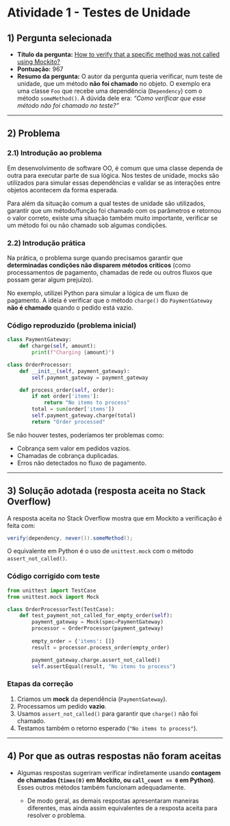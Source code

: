 # Atividade 1 - Testes de Unidade

## 1) Pergunta selecionada

* **Título da pergunta:** [How to verify that a specific method was not called using Mockito?](https://stackoverflow.com/questions/12862659/how-to-verify-that-a-specific-method-was-not-called-using-mockito)
* **Pontuação:** 967
* **Resumo da pergunta:**
  O autor da pergunta queria verificar, num teste de unidade, que um método **não foi chamado** no objeto. O exemplo era uma classe `Foo` que recebe uma dependência (`Dependency`) com o método `someMethod()`. A dúvida dele era: *“Como verificar que esse método não foi chamado no teste?”*

---

## 2) Problema
### 2.1) Introdução ao problema
Em desenvolvimento de software OO, é comum que uma classe dependa de outra para executar parte de sua lógica. Nos testes de unidade, mocks são utilizados para simular essas dependências e validar se as interações entre objetos acontecem da forma esperada.

Para além da situação comum a qual testes de unidade são utilizados, garantir que um método/função foi chamado com os parâmetros e retornou o valor  correto, existe uma situação também muito importante, verificar se um método foi ou não chamado sob algumas condições.

### 2.2) Introdução prática
Na prática, o problema surge quando precisamos garantir que **determinadas condições não disparem métodos críticos** (como processamentos de pagamento, chamadas de rede ou outros fluxos que possam gerar algum prejuízo).

No exemplo, utilizei Python para simular a lógica de um fluxo de pagamento. A ideia é verificar que o método `charge()` do `PaymentGateway` **não é chamado** quando o pedido está vazio.

### Código reproduzido (problema inicial)

```python
class PaymentGateway:
    def charge(self, amount):
        print(f"Charging {amount}")

class OrderProcessor:
    def __init__(self, payment_gateway):
        self.payment_gateway = payment_gateway

    def process_order(self, order):
        if not order['items']:
            return "No items to process"
        total = sum(order['items'])
        self.payment_gateway.charge(total)
        return "Order processed"
```

Se não houver testes, poderíamos ter problemas como:

* Cobrança sem valor em pedidos vazios.
* Chamadas de cobrança duplicadas.
* Erros não detectados no fluxo de pagamento.

---

## 3) Solução adotada (resposta aceita no Stack Overflow)

A resposta aceita no Stack Overflow mostra que em Mockito a verificação é feita com:

```java
verify(dependency, never()).someMethod();
```

O equivalente em Python é o uso de `unittest.mock` com o método `assert_not_called()`.

### Código corrigido com teste

```python
from unittest import TestCase
from unittest.mock import Mock

class OrderProcessorTest(TestCase):
    def test_payment_not_called_for_empty_order(self):
        payment_gateway = Mock(spec=PaymentGateway)
        processor = OrderProcessor(payment_gateway)
        
        empty_order = {'items': []}
        result = processor.process_order(empty_order)

        payment_gateway.charge.assert_not_called()
        self.assertEqual(result, "No items to process")
```

### Etapas da correção

1. Criamos um **mock** da dependência (`PaymentGateway`).
2. Processamos um pedido **vazio**.
3. Usamos `assert_not_called()` para garantir que `charge()` não foi chamado.
4. Testamos também o retorno esperado (`"No items to process"`).

---

## 4) Por que as outras respostas não foram aceitas

* Algumas respostas sugeriram verificar indiretamente usando **contagem de chamadas (`times(0)` em Mockito, ou `call_count == 0` em Python)**. Esses outros métodos também funcionam adequadamente.

  * De modo geral, as demais respostas apresentaram maneiras diferentes, mas ainda assim equivalentes de a resposta aceita para resolver o problema.
